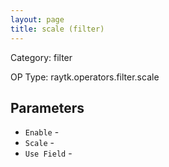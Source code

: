 ```yaml
---
layout: page
title: scale (filter)
---
```


Category: filter

OP Type: raytk.operators.filter.scale

## Parameters

* `Enable` - 
* `Scale` - 
* `Use Field` -
